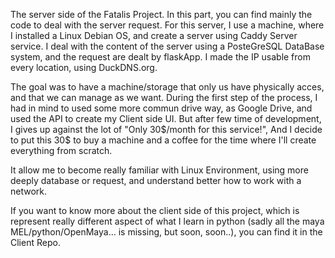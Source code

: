 The server side of the Fatalis Project.
In this part, you can find mainly the code to deal with the server request.
For this server, I use a machine, where I installed a Linux Debian OS, and create a server using Caddy Server service. 
I deal with the content of the server using a PosteGreSQL DataBase system, and the request are dealt by flaskApp.
I made the IP usable from every location, using DuckDNS.org. 

The goal was to have a machine/storage that only us have physically acces, and that we can manage as we want. 
During the first step of the process, I had in mind to used some more commun drive way, as Google Drive, and used the API to create my Client side UI. 
But after few time of development, I gives up against the lot of "Only 30$/month for this service!", And I decide to put this 30$ to buy a machine and a coffee for the time where I'll create everything from scratch. 

It allow me to become really familiar with Linux Environment, using more deeply database or request, and understand better how to work with a network.

If you want to know more about the client side of this project, which is represent really different aspect of what I learn in python (sadly all the maya MEL/python/OpenMaya... is missing, but soon, soon..), you can find it in the Client Repo.
 
